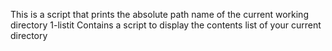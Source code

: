 This is a script that prints the absolute path name of the current working directory
1-listit Contains a script to display the contents list of your current directory

